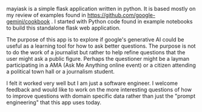 mayiask is a simple flask application written in python.
It is based mostly on my review of examples found in
https://github.com/google-gemini/cookbook .
I started with Python code found in example notebooks 
to build this standalone flask web application.

The purpose of this app is to explore if google's generative AI
could be useful as a learning tool for how to ask better
questions.  The purpose is not to do the work of a journalist
but rather to help refine questions that the user might 
ask a public figure.  Perhaps the questioner might be a layman
participating in a AMA (Ask Me Anything online event) or a
citizen attending a political town hall or a journalism student.

I felt it worked very well but I am just a software engineer.
I welcome feedback and would like to work on the more interesting
questions of how to improve questions with domain specific data
rather than just the "prompt engineering" that this app uses today.

